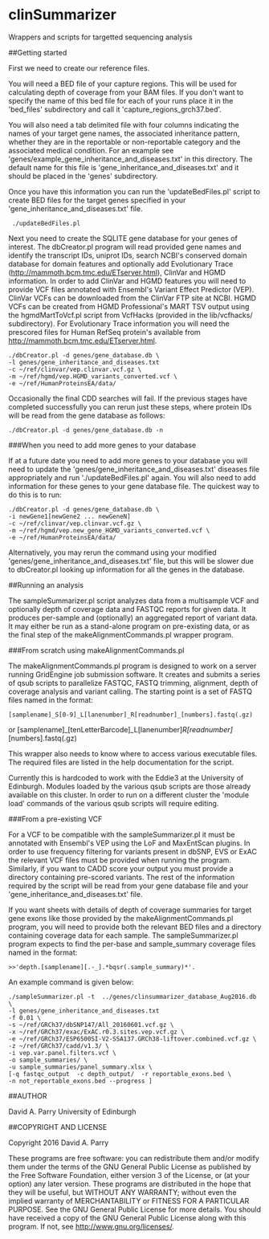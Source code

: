 # clinSummarizer
Wrappers and scripts for targetted sequencing analysis

##Getting started

First we need to create our reference files.

You will need a BED file of your capture regions. This will be used for 
calculating depth of coverage from your BAM files. If you don't want to specify 
the name of this bed file for each of your runs place it in the 'bed_files' 
subdirectory and call it 'capture_regions_grch37.bed'.

You will also need a tab delimited file with four columns indicating the names 
of your target gene names, the associated inheritance pattern, whether they are 
in the reportable or non-reportable category and the associated medical 
condition. For an example see 'genes/example_gene_inheritance_and_diseases.txt' 
in this directory. The default name for this file is 
'gene_inheritance_and_diseases.txt' and it should be placed in the 'genes' 
subdirectory.

Once you have this information you can run the 'updateBedFiles.pl' script to 
create BED files for the target genes specified in your 
'gene_inheritance_and_diseases.txt' file.

     ./updateBedFiles.pl

Next you need to create the SQLITE gene database for your genes of interest. 
The dbCreator.pl program will read provided gene names and identify the 
transcript IDs, uniprot IDs, search NCBI's conserved domain database for domain
features and optionally add Evolutionary Trace (http://mammoth.bcm.tmc.edu/ETserver.html), 
ClinVar and HGMD information. In order to add ClinVar and HGMD features you will
need to provide VCF files annotated with Ensembl's Variant Effect Predictor
(VEP). ClinVar VCFs can be downloaded from the ClinVar FTP site at NCBI. HGMD
VCFs can be created from HGMD Professional's MART TSV output using the
hgmdMartToVcf.pl script from VcfHacks (provided in the lib/vcfhacks/
subdirectory). For Evolutionary Trace information you will need the prescored
files for Human RefSeq protein's available from
http://mammoth.bcm.tmc.edu/ETserver.html.

    ./dbCreator.pl -d genes/gene_database.db \
    -l genes/gene_inheritance_and_diseases.txt
    -c ~/ref/clinvar/vep.clinvar.vcf.gz \
    -m ~/ref/hgmd/vep.HGMD_variants_converted.vcf \
    -e ~/ref/HumanProteinsEA/data/ 
       
Occasionally the final CDD searches will fail. If the previous stages have 
completed successfully you can rerun just these steps, where protein IDs will be
read from the gene database as follows:
    
    ./dbCreator.pl -d genes/gene_database.db -n


###When you need to add more genes to your database

If at a future date you need to add more genes to your database you will need to
update the 'genes/gene_inheritance_and_diseases.txt' diseases file appropriately
and run './updateBedFiles.pl' again. You will also need to add information for 
these genes to your gene database file. The quickest way to do this is to run:

    ./dbCreator.pl -d genes/gene_database.db \
    -i newGene1[newGene2 ... newGeneN]  
    -c ~/ref/clinvar/vep.clinvar.vcf.gz \
    -m ~/ref/hgmd/vep.new_gene_HGMD_variants_converted.vcf \
    -e ~/ref/HumanProteinsEA/data/ 

Alternatively, you may rerun the command using your modified 
'genes/gene_inheritance_and_diseases.txt' file, but this will be slower due to 
dbCreator.pl looking up information for all the genes in the database.

##Running an analysis

The sampleSummarizer.pl script analyzes data from a multisample VCF and 
optionally depth of coverage data and FASTQC reports for given data. It produces 
per-sample and (optionally) an aggregated report of variant data. It may either 
be run as a stand-alone program on pre-existing data, or as the final step of 
the makeAlignmentCommands.pl wrapper program.

###From scratch using makeAlignmentCommands.pl

The makeAlignmentCommands.pl program is designed to work on a server running 
GridEngine job submission software. It creates and submits a series of qsub 
scripts to parallelize FASTQC, FASTQ trimming, alignment, depth of coverage 
analysis and variant calling. The starting point is a set of FASTQ files named 
in the format:

    [samplename]_S[0-9]_L[lanenumber]_R[readnumber]_[numbers].fastq(.gz)
 or
    [samplename]_[tenLetterBarcode]_L[lanenumber]_R[readnumber]_[numbers].fastq(.gz)

This wrapper also needs to know where to access various executable files. The 
required files are listed in the help documentation for the script. 

Currently this is hardcoded to work with the Eddie3 at the University of
Edinburgh. Modules loaded by the various qsub scripts are those already
available on this cluster. In order to run on a different cluster the 'module
load' commands of the various qsub scripts will require editing.

###From a pre-existing VCF

For a VCF to be compatible with the sampleSummarizer.pl it must be annotated
with Ensembl's VEP using the LoF and MaxEntScan plugins. In order to use
frequency filtering for variants present in dbSNP, EVS or ExAC the relevant VCF
files must be provided when running the program. Similarly, if you want to CADD
score your output you must provide a directory containing pre-scored variants.
The rest of the information required by the script will be read from your gene
database file and your 'gene_inheritance_and_diseases.txt' file.

If you want sheets with details of depth of coverage summaries for target gene
exons like those provided by the makeAlignmentCommands.pl program, you will need
to provide both the relevant BED files and a directory containing coverage data
for each sample. The sampleSummarizer.pl program expects to find the per-base
and sample_summary coverage files named in the format:

    >>'depth.[samplename][.-_].*bqsr(.sample_summary)*'.

An example command is given below:

    ./sampleSummarizer.pl -t  ../genes/clinsummarizer_database_Aug2016.db \
    -l genes/gene_inheritance_and_diseases.txt
    -f 0.01 \
    -s ~/ref/GRCh37/dbSNP147/All_20160601.vcf.gz \
    -x ~/ref/GRCh37/exac/ExAC.r0.3.sites.vep.vcf.gz \
    -e ~/ref/GRCh37/ESP6500SI-V2-SSA137.GRCh38-liftover.combined.vcf.gz \
    -z ~/ref/GRCh37/cadd/v1.3/ \
    -i vep.var.panel.filters.vcf \
    -o sample_summaries/ \
    -u sample_summaries/panel_summary.xlsx \
    [-q fastqc_output  -c depth_output/  -r reportable_exons.bed \
    -n not_reportable_exons.bed --progress ]


##AUTHOR

David A. Parry
University of Edinburgh

##COPYRIGHT AND LICENSE

Copyright 2016  David A. Parry

These programs are free software: you can redistribute them and/or modify
them under the terms of the GNU General Public License as published by the Free
Software Foundation, either version 3 of the License, or (at your option) any
later version. These programs are distributed in the hope that they will be
useful, but WITHOUT ANY WARRANTY; without even the implied warranty of
MERCHANTABILITY or FITNESS FOR A PARTICULAR PURPOSE. See the GNU General Public
License for more details. You should have received a copy of the GNU General
Public License along with this program. If not, see
<http://www.gnu.org/licenses/>.
